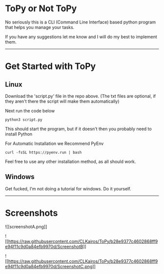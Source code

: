 # ToPy or Not ToPy
No seriously this is a CLI (Command Line Interface) based python program that helps you manage your tasks.

If you have any suggestions let me know and I will do my best to implement them.

---
# Get Started with ToPy
## Linux
Download the 'script.py' file in the repo above. (The txt files are optional, if they aren't there the script will make them automatically)

Next run the code below
```
python3 script.py
```

This should start the program, but if it doesn't then you probably need to install Python

For Automatic Installation we Recommend PyEnv
```
curl -fsSL https://pyenv.run | bash
```
Feel free to use any other installation method, as all should work.

## Windows
Get fucked, I'm not doing a tutorial for windows.
Do it yourself.

---
# Screenshots
![[screenshotA.png]]


![[https://raw.githubusercontent.com/CLKairos/ToPy/b28e9377c4602868ff9e94f11c9d0a84efb9970d/ScreenshotB]]

![[https://raw.githubusercontent.com/CLKairos/ToPy/b28e9377c4602868ff9e94f11c9d0a84efb9970d/ScreenshotC.png]]
